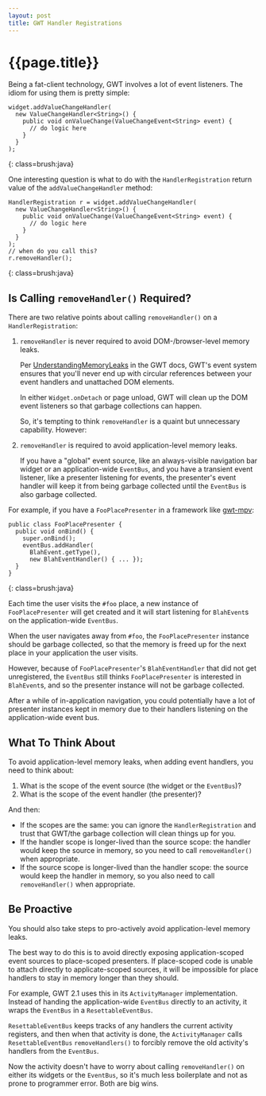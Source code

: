 ```yaml
---
layout: post
title: GWT Handler Registrations
---
```


{{page.title}}
==============

Being a fat-client technology, GWT involves a lot of event listeners. The idiom for using them is pretty simple:

    widget.addValueChangeHandler(
      new ValueChangeHandler<String>() {
        public void onValueChange(ValueChangeEvent<String> event) {
          // do logic here
        }
      }
    );
{: class=brush:java}

One interesting question is what to do with the `HandlerRegistration` return value of the `addValueChangeHandler` method:

    HandlerRegistration r = widget.addValueChangeHandler(
      new ValueChangeHandler<String>() {
        public void onValueChange(ValueChangeEvent<String> event) {
          // do logic here
        }
      }
    );
    // when do you call this?
    r.removeHandler();
{: class=brush:java}

Is Calling `removeHandler()` Required?
--------------------------------------

There are two relative points about calling `removeHandler()` on a `HandlerRegistration`:

1. `removeHandler` is never required to avoid DOM-/browser-level memory leaks.

   Per [UnderstandingMemoryLeaks](http://code.google.com/p/google-web-toolkit/wiki/UnderstandingMemoryLeaks) in the GWT docs, GWT's event system ensures that you'll never end up with circular references between your event handlers and unattached DOM elements.

   In either `Widget.onDetach` or page unload, GWT will clean up the DOM event listeners so that garbage collections can happen.

   So, it's tempting to think `removeHandler` is a quaint but unnecessary capability. However:

2. `removeHandler` is required to avoid application-level memory leaks.

   If you have a "global" event source, like an always-visible navigation bar widget or an application-wide `EventBus`, and you have a transient event listener, like a presenter listening for events, the presenter's event handler will keep it from being garbage collected until the `EventBus` is also garbage collected.

For example, if you have a `FooPlacePresenter` in a framework like [gwt-mpv](http://www.gwtmpv.org):

    public class FooPlacePresenter {
      public void onBind() {
        super.onBind();
        eventBus.addHandler(
          BlahEvent.getType(),
          new BlahEventHandler() { ... });
      }
    }
{: class=brush:java}

Each time the user visits the `#foo` place, a new instance of `FooPlacePresenter` will get created and it will start listening for `BlahEvent`s on the application-wide `EventBus`.

When the user navigates away from `#foo`, the `FooPlacePresenter` instance should be garbage collected, so that the memory is freed up for the next place in your application the user visits.

However, because of `FooPlacePresenter`'s `BlahEventHandler` that did not get unregistered, the `EventBus` still thinks `FooPlacePresenter` is interested in `BlahEvent`s, and so the presenter instance will not be garbage collected.

After a while of in-application navigation, you could potentially have a lot of presenter instances kept in memory due to their handlers listening on the application-wide event bus.

What To Think About
-------------------

To avoid application-level memory leaks, when adding event handlers, you need to think about:

1. What is the scope of the event source (the widget or the `EventBus`)?
2. What is the scope of the event handler (the presenter)?

And then:

* If the scopes are the same: you can ignore the `HandlerRegistration` and trust that GWT/the garbage collection will clean things up for you.
* If the handler scope is longer-lived than the source scope: the handler would keep the source in memory, so you need to call `removeHandler()` when appropriate.
* If the source scope is longer-lived than the handler scope: the source would keep the handler in memory, so you also need to call `removeHandler()` when appropriate.

Be Proactive
------------

You should also take steps to pro-actively avoid application-level memory leaks.

The best way to do this is to avoid directly exposing application-scoped event sources to place-scoped presenters. If place-scoped code is unable to attach directly to applicate-scoped sources, it will be impossible for place handlers to stay in memory longer than they should.

For example, GWT 2.1 uses this in its `ActivityManager` implementation. Instead of handing the application-wide `EventBus` directly to an activity, it wraps the `EventBus` in a `ResettableEventBus`.

`ResettableEventBus` keeps tracks of any handlers the current activity registers, and then when that activity is done, the `ActivityManager` calls `ResettableEventBus` `removeHandlers()` to forcibly remove the old activity's handlers from the `EventBus`.

Now the activity doesn't have to worry about calling `removeHandler()` on either its widgets or the `EventBus`, so it's much less boilerplate and not as prone to programmer error. Both are big wins.

